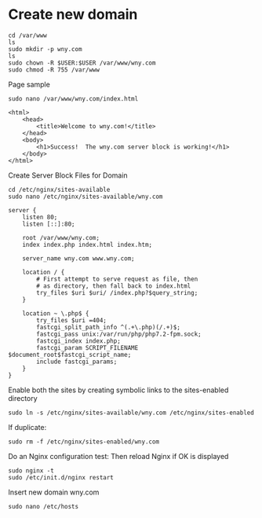 # Create new domain
````
cd /var/www
ls
sudo mkdir -p wny.com
ls
sudo chown -R $USER:$USER /var/www/wny.com
sudo chmod -R 755 /var/www
````
Page sample
````
sudo nano /var/www/wny.com/index.html
````
````
<html>
    <head>
        <title>Welcome to wny.com!</title>
    </head>
    <body>
        <h1>Success!  The wny.com server block is working!</h1>
    </body>
</html>
````
Create Server Block Files for Domain
````
cd /etc/nginx/sites-available
sudo nano /etc/nginx/sites-available/wny.com

````
````
server {
    listen 80;
    listen [::]:80;

    root /var/www/wny.com;
    index index.php index.html index.htm;

    server_name wny.com www.wny.com;

    location / {
        # First attempt to serve request as file, then
        # as directory, then fall back to index.html
        try_files $uri $uri/ /index.php?$query_string;
    }

    location ~ \.php$ {
        try_files $uri =404;
        fastcgi_split_path_info ^(.+\.php)(/.+)$;
        fastcgi_pass unix:/var/run/php/php7.2-fpm.sock;
        fastcgi_index index.php;
        fastcgi_param SCRIPT_FILENAME $document_root$fastcgi_script_name;
        include fastcgi_params;
    }
}
````
Enable both the sites by creating symbolic links to the sites-enabled directory
````
sudo ln -s /etc/nginx/sites-available/wny.com /etc/nginx/sites-enabled
````
If duplicate:
````
sudo rm -f /etc/nginx/sites-enabled/wny.com
````
Do an Nginx configuration test:
Then reload Nginx if OK is displayed
````
sudo nginx -t
sudo /etc/init.d/nginx restart
````
Insert new domain wny.com
````
sudo nano /etc/hosts
````